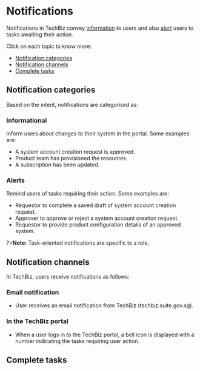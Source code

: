 # Notifications

Notifications in TechBiz convey [information](#informational) to users and also [alert](#alerts) users to tasks awaiting their action.

Click on each topic to know more:

- [Notification categories](#notification-categories)
- [Notification channels](#notification-channels)
- [Complete tasks](#complete-tasks)

## Notification categories

Based on the intent, notifications are categorised as:

### Informational

Inform users about changes to their system in the portal. Some examples are:

- A system account creation request is approved.
- Product team has provisioned the resources.
- A subscription has been updated.

### Alerts

Remind users of tasks requiring their action. Some examples are:

- Requestor to complete a saved draft of system account creation request.
- Approver to approve or reject a system account creation request.
- Requestor to provide product configuration details of an approved system.

?>**Note:** Task-oriented notifications are specific to a role.

## Notification channels

In TechBiz, users receive notifications as follows:

### Email notification

  - User receives an email notification from TechBiz (techbiz.suite.gov.sg). 

### In the TechBiz portal

  - When a user logs in to the TechBiz portal, a bell icon is displayed with a number indicating the tasks requiring user action. 


## Complete tasks